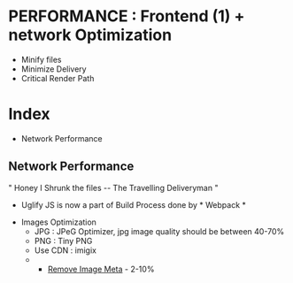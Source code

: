 # PERFORMANCE : Frontend (1)  + network Optimization
- Minify files
- Minimize Delivery
- Critical Render Path

# Index
- Network Performance

## Network Performance

" Honey I Shrunk the files  -- The Travelling Deliveryman " 

* Uglify JS is now a part of Build Process done by * Webpack *

- Images Optimization 
    - JPG : JPeG Optimizer, jpg image quality should be between 40-70%
    - PNG : Tiny PNG 
    - Use CDN : imigix
    - * [Remove Image Meta](https://www.verexif.com/en/)  - 2-10% 


